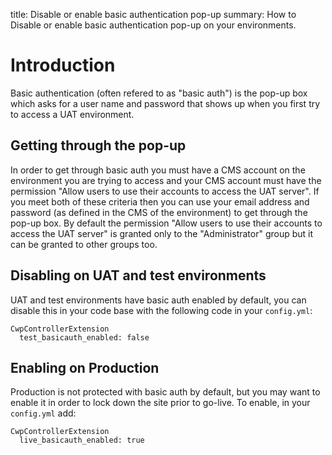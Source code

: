 title: Disable or enable basic authentication pop-up
summary: How to Disable or enable basic authentication pop-up on your environments.

# Introduction

Basic authentication (often refered to as "basic auth") is the pop-up box which asks for a user name and password that shows up when you first try to access a UAT environment.

## Getting through the pop-up

In order to get through basic auth you must have a CMS account on the environment you are trying to access and your CMS account must have the permission "Allow users to use their accounts to access the UAT server". If you meet both of these criteria then you can use your email address and password (as defined in the CMS of the environment) to get through the pop-up box. By default the permission "Allow users to use their accounts to access the UAT server" is granted only to the "Administrator" group but it can be granted to other groups too.

## Disabling on UAT and test environments

UAT and test environments have basic auth enabled by default, you can disable this in your code base with the following code in your `config.yml`:

```
CwpControllerExtension
  test_basicauth_enabled: false
```

## Enabling on Production

Production is not protected with basic auth by default, but you may want to enable it in order to lock down the site prior to go-live. To enable, in your `config.yml` add:

```
CwpControllerExtension
  live_basicauth_enabled: true
```